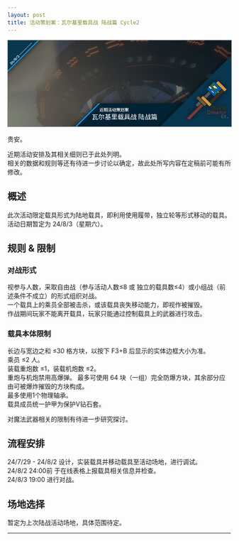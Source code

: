 ```yaml
---
layout: post
title: 活动策划案：瓦尔基里载具战 陆战篇 Cycle2
---
```


<img class="img-fluid" style="border: gray 1px;border-style: solid;" src="/img/vsfland1.webp">
  
贵安。  
  
近期活动安排及其相关细则已于此处列明。  
相关的数据和规则等还有待进一步讨论以确定，故此处所写内容在定稿前可能有所修改。  

## 概述

此次活动限定载具形式为陆地载具，即利用使用履带，独立轮等形式移动的载具。  
活动日期暂定为 24/8/3（星期六）。  

## 规则 & 限制

### 对战形式

视参与人数，采取自由战（参与活动人数≤8 或 独立的载具数≤4）或小组战（前述条件不成立）的形式组织对战。  
一个载具上的乘员全部被击杀，或该载具丧失移动能力，即视作被摧毁。  
作战期间玩家不能离开载具，玩家只能通过控制载具上的武器进行攻击。  

### 载具本体限制

长边与宽边之和 ≤30 格方块，以按下 F3+B 后显示的实体边框大小为准。  
乘员 ≤2 人。  
装载重炮数 ≤1，装载机炮数 ≤2。  
重炮与机炮禁用高爆弹。 
最多可使用 64 块（一组）完全防爆方块，其余部分应由可被爆炸摧毁的方块构成。  
最多使用1个物理轴承。  
载具成员统一护甲为保护V钻石套。  

对魔法武器相关的限制有待进一步研究探讨。

## 流程安排

24/7/29 - 24/8/2 设计，实装载具并移动载具至活动场地，进行调试。  
24/8/2 24:00前 于在线表格上报载具相关信息并检查。  
24/8/3 19:00 进行对战。  

## 场地选择

暂定为上次陆战活动场地，具体范围待定。  
  
  ---------------